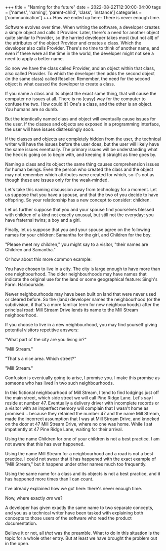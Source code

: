 +++
title = "Naming for the future"
date = 2022-08-22T12:30:00-04:00
tags = ['names', 'naming', 'parent-child', 'class', 'instance']
categories = ['communication']
+++
How we ended up here: There is never enough time.

Software evolves over time. When writing the software, a developer creates a simple object and calls it Provider. Later, there's a need for another object quite similar to Provider, so the harried developer takes most (but not all) of the attributes of the object Provider and creates a class. Which the developer also calls Provider. There's no time to think of another name, and even if there were all the time in the world, the developer might not see a need to apply a better name.

So now we have the class called Provider, and an object within that class, also called Provider. To which the developer then adds the second object (in the same class) called Reseller. Remember, the need for the second object is what caused the developer to create a class.

If you name a class and its object the exact same thing, that will cause the computer no issues at all. There is no (easy) way for the computer to confuse the two. How could it? One's a class, and the other is an object. You humans are so dumb.

But the identically named class and object will eventually cause issues for the user. If the classes and objects are exposed in a programming interface, the user will have issues distressingly soon.

If the classes and objects are completely hidden from the user, the technical writer will have the issues before the user does, but the user will likely have the same issues eventually. The primary issues will be understanding what the heck is going on to begin with, and keeping it straight as time goes by.

Naming a class and its object the same thing causes comprehension issues for human beings. Even the person who created the class and the object may not remember which attributes were created for which, so it's not as though these are issues only for the weak-minded.

Let's take this naming discussion away from technology for a moment. Let us suppose that you have a spouse, and that the two of you decide to have offspring. So your relationship has a new concept to consider: children.

Let us further suppose that you and your spouse find yourselves blessed with children of a kind not exactly unusual, but still not the everyday: you have fraternal twins; a boy and a girl.

Finally, let us suppose that you and your spouse agree on the following names for your children: Samantha for the girl, and Children for the boy.

"Please meet my children," you might say to a visitor, "their names are Children and Samantha."

Or how about this more common example:

You have chosen to live in a city. The city is large enough to have more than one neighbourhood. The older neighbourhoods may have names that indicate the original use for the land or some geographical feature: Singh's Farm. Harbourside.

Newer neighbourhoods may have been built on land that were never used or cleared before. So the (land) developer names the neighbourhood (or the subdivision, if that's a more familiar term for new neighbourhoods) after the principal road: Mill Stream Drive lends its name to the Mill Stream neighbourhood.

If you choose to live in a new neighbourhood, you may find yourself giving potential visitors repetitive answers:

"What part of the city are you living in?"

"Mill Stream."

"That's a nice area. Which street?"

"Mill Stream."

Confusion is eventually going to arise, I promise you. I make this promise as someone who has lived in two such neighbourhoods. 

In this fictional neighbourhood of Mill Stream, I tend to find lodgings just off the main street, which side street we will call Pine Ridge Lane. Let's say I reside at number 47. Eventually a delivery driver with incomplete records or a visitor with an imperfect memory will complain that I wasn't home as promised... because they retained the number 47 and the name Mill Stream, made the incorrect assumption that I was at Mill Stream Drive, and knocked on the door at 47 Mill Stream Drive, where no one was home. While I sat impatiently at 47 Pine Ridge Lane, waiting for their arrival.

Using the name Children for one of your children is not a best practice. I am not aware that this has ever happened.

Using the name Mill Stream for a neighbourhood and a road is not a best practice. I could not swear that it has happened with the exact example of "Mill Stream," but it happens under other names much too frequently.

Using the same name for a class and its objects is not a best practice, and it has happened more times than I can count.

I've already explained how we got here: there's never enough time.

Now, where exactly _are_ we?

A developer has given exactly the same name to two separate concepts, and you as a technical writer have been tasked with explaining both concepts to those users of the software who read the product documentation.

Believe it or not, all _that_ was the preamble. What to do in this situation is the topic for a whole other entry. But at least we have brought the problem out in the open.
